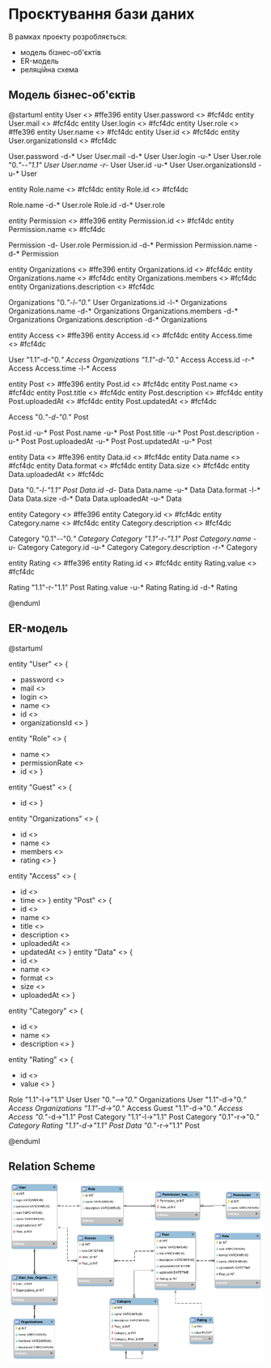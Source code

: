 # Проєктування бази даних

В рамках проекту розробляється: 
- модель бізнес-об'єктів 
- ER-модель
- реляційна схема

## Модель бізнес-об'єктів

@startuml
entity User <<ENTITY>> #ffe396
entity User.password <<TEXT>> #fcf4dc
entity User.mail <<TEXT>> #fcf4dc
entity User.login <<TEXT>> #fcf4dc
entity User.role <<ENTITY>> #ffe396
entity User.name <<TEXT>> #fcf4dc
entity User.id <<NUMBER>> #fcf4dc
entity User.organizationsId <<NUMBER>> #fcf4dc

User.password -d-* User
User.mail -d-* User
User.login -u-* User
User.role "0.*"--"1.1" User
User.name -r-* User
User.id -u-* User
User.organizationsId -u-* User

entity Role.name <<TEXT>> #fcf4dc
entity Role.id <<NUMBER>> #fcf4dc

Role.name -d-* User.role
Role.id -d-* User.role

entity Permission <<ENTITY>> #ffe396
entity Permission.id <<INT>> #fcf4dc
entity Permission.name <<TEXT>> #fcf4dc

Permission -d- User.role
Permission.id -d-* Permission
Permission.name -d-* Permission

entity Organizations <<ENTITY>> #ffe396
entity Organizations.id <<NUMBER>> #fcf4dc
entity Organizations.name <<TEXT>> #fcf4dc
entity Organizations.members <<TEXT>> #fcf4dc
entity Organizations.description <<TEXT>> #fcf4dc

Organizations "0.*"-l-"0.*" User
Organizations.id -l-* Organizations
Organizations.name -d-* Organizations
Organizations.members -d-* Organizations
Organizations.description -d-* Organizations

entity Access <<ENTITY>> #ffe396
entity Access.id <<NUMBER>> #fcf4dc
entity Access.time <<DATETIME>> #fcf4dc

User "1.1"-d-"0.*" Access
Organizations "1.1"-d-"0.*" Access
Access.id -r-* Access
Access.time -l-* Access

entity Post <<ENTITY>> #ffe396
entity Post.id <<NUMBER>> #fcf4dc
entity Post.name <<TEXT>> #fcf4dc
entity Post.title <<TEXT>> #fcf4dc
entity Post.description <<TEXT>> #fcf4dc
entity Post.uploadedAt <<DATETIME>> #fcf4dc
entity Post.updatedAt <<DATETIME>> #fcf4dc

Access "0.*"-d-"0.*" Post

Post.id -u-* Post
Post.name -u-* Post
Post.title -u-* Post
Post.description -u-* Post
Post.uploadedAt -u-* Post
Post.updatedAt -u-* Post

entity Data <<ENTITY>> #ffe396
entity Data.id <<NUMBER>> #fcf4dc
entity Data.name <<TEXT>> #fcf4dc
entity Data.format <<TEXT>> #fcf4dc
entity Data.size <<TEXT>> #fcf4dc
entity Data.uploadedAt <<DATETIME>> #fcf4dc

Data "0.*"-l-"1.1" Post
Data.id -d-* Data
Data.name -u-* Data
Data.format -l-* Data
Data.size -d-* Data
Data.uploadedAt -u-* Data

entity Category <<ENTITY>> #ffe396
entity Category.id <<NUMBER>> #fcf4dc
entity Category.name <<TEXT>> #fcf4dc
entity Category.description <<TEXT>> #fcf4dc

Category "0.1"--"0.*" Category
Category "1.1"-r-"1.1" Post
Category.name -u-* Category
Category.id -u-* Category
Category.description -r-* Category

entity Rating <<ENTITY>> #ffe396
entity Rating.id <<NUMBER>> #fcf4dc
entity Rating.value <<NUMBER>> #fcf4dc

Rating "1.1"-r-"1.1" Post
Rating.value -u-* Rating
Rating.id -d-* Rating

@enduml

## ER-модель

@startuml

entity "User" <<ENTITY>>  {
  + password <<TEXT>> 
  + mail <<TEXT>> 
  + login <<TEXT>> 
  + name <<TEXT>> 
  + id <<NUMBER>> 
  + organizationsId <<NUMBER>> 
}

entity "Role" <<ENTITY>>  {
  + name <<TEXT>> 
  + permissionRate <<INT>> 
  + id <<INT>> 
}

entity "Guest" <<ENTITY>>  {
  + id <<INT>> 
}


entity "Organizations" <<ENTITY>>  {
  + id <<INT>> 
  + name <<TEXT>> 
  + members <<TEXT>> 
  + rating <<NUMBER>> 
}

entity "Access" <<ENTITY>>  {
  + id <<INT>> 
  + time <<DATETIME>> 
}
entity "Post" <<ENTITY>>  {
  + id <<INT>> 
  + name <<TEXT>> 
  + title <<TEXT>> 
  + description <<TEXT>> 
  + uploadedAt <<DATETIME>> 
  + updatedAt <<DATETIME>> 
}
entity "Data" <<ENTITY>>  {
  + id <<INT>> 
  + name <<TEXT>> 
  + format <<TEXT>> 
  + size <<TEXT>> 
  + uploadedAt <<DATETIME>> 
}


entity "Category" <<ENTITY>>  {
  + id <<INT>> 
  + name <<TEXT>> 
  + description <<TEXT>> 
}

entity "Rating" <<ENTITY>>  {
  + id <<INT>> 
  + value <<NUMBER>> 
}

Role "1.1"-l->"1.1" User
User "0.*"-->"0.*" Organizations
User "1.1"-d->"0.*" Access
Organizations "1.1"-d->"0.*" Access
Guest "1.1"-d->"0.*" Access
Access "0.*"-d->"1.1" Post
Category "1.1"-l->"1.1" Post
Category "0.1"-r->"0.*" Category
Rating "1.1"-d->"1.1" Post
Data "0.*"-r->"1.1" Post

@enduml

## Relation Scheme

![relation_scheme](./photo/ERR_Diagram.png)

